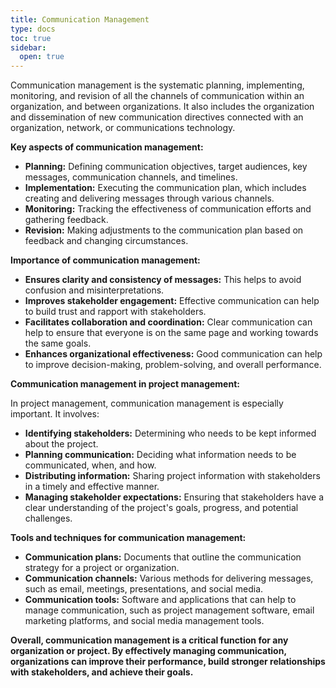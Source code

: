 ```yaml
---
title: Communication Management
type: docs
toc: true
sidebar:
  open: true
---
```

Communication management is the systematic planning, implementing, monitoring, and revision of all the channels of communication within an organization, and between organizations. It also includes the organization and dissemination of new communication directives connected with an organization, network, or communications technology.

**Key aspects of communication management:**

*   **Planning:** Defining communication objectives, target audiences, key messages, communication channels, and timelines.
*   **Implementation:** Executing the communication plan, which includes creating and delivering messages through various channels.
*   **Monitoring:** Tracking the effectiveness of communication efforts and gathering feedback.
*   **Revision:** Making adjustments to the communication plan based on feedback and changing circumstances.

**Importance of communication management:**

*   **Ensures clarity and consistency of messages:** This helps to avoid confusion and misinterpretations.
*   **Improves stakeholder engagement:** Effective communication can help to build trust and rapport with stakeholders.
*   **Facilitates collaboration and coordination:** Clear communication can help to ensure that everyone is on the same page and working towards the same goals.
*   **Enhances organizational effectiveness:** Good communication can help to improve decision-making, problem-solving, and overall performance.

**Communication management in project management:**

In project management, communication management is especially important. It involves:

*   **Identifying stakeholders:** Determining who needs to be kept informed about the project.
*   **Planning communication:** Deciding what information needs to be communicated, when, and how.
*   **Distributing information:** Sharing project information with stakeholders in a timely and effective manner.
*   **Managing stakeholder expectations:** Ensuring that stakeholders have a clear understanding of the project's goals, progress, and potential challenges.

**Tools and techniques for communication management:**

*   **Communication plans:** Documents that outline the communication strategy for a project or organization.
*   **Communication channels:** Various methods for delivering messages, such as email, meetings, presentations, and social media.
*   **Communication tools:** Software and applications that can help to manage communication, such as project management software, email marketing platforms, and social media management tools.

**Overall, communication management is a critical function for any organization or project. By effectively managing communication, organizations can improve their performance, build stronger relationships with stakeholders, and achieve their goals.**

